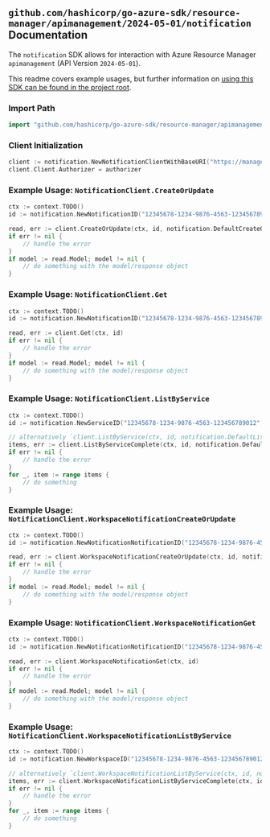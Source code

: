
## `github.com/hashicorp/go-azure-sdk/resource-manager/apimanagement/2024-05-01/notification` Documentation

The `notification` SDK allows for interaction with Azure Resource Manager `apimanagement` (API Version `2024-05-01`).

This readme covers example usages, but further information on [using this SDK can be found in the project root](https://github.com/hashicorp/go-azure-sdk/tree/main/docs).

### Import Path

```go
import "github.com/hashicorp/go-azure-sdk/resource-manager/apimanagement/2024-05-01/notification"
```


### Client Initialization

```go
client := notification.NewNotificationClientWithBaseURI("https://management.azure.com")
client.Client.Authorizer = authorizer
```


### Example Usage: `NotificationClient.CreateOrUpdate`

```go
ctx := context.TODO()
id := notification.NewNotificationID("12345678-1234-9876-4563-123456789012", "example-resource-group", "serviceName", "AccountClosedPublisher")

read, err := client.CreateOrUpdate(ctx, id, notification.DefaultCreateOrUpdateOperationOptions())
if err != nil {
	// handle the error
}
if model := read.Model; model != nil {
	// do something with the model/response object
}
```


### Example Usage: `NotificationClient.Get`

```go
ctx := context.TODO()
id := notification.NewNotificationID("12345678-1234-9876-4563-123456789012", "example-resource-group", "serviceName", "AccountClosedPublisher")

read, err := client.Get(ctx, id)
if err != nil {
	// handle the error
}
if model := read.Model; model != nil {
	// do something with the model/response object
}
```


### Example Usage: `NotificationClient.ListByService`

```go
ctx := context.TODO()
id := notification.NewServiceID("12345678-1234-9876-4563-123456789012", "example-resource-group", "serviceName")

// alternatively `client.ListByService(ctx, id, notification.DefaultListByServiceOperationOptions())` can be used to do batched pagination
items, err := client.ListByServiceComplete(ctx, id, notification.DefaultListByServiceOperationOptions())
if err != nil {
	// handle the error
}
for _, item := range items {
	// do something
}
```


### Example Usage: `NotificationClient.WorkspaceNotificationCreateOrUpdate`

```go
ctx := context.TODO()
id := notification.NewNotificationNotificationID("12345678-1234-9876-4563-123456789012", "example-resource-group", "serviceName", "workspaceId", "AccountClosedPublisher")

read, err := client.WorkspaceNotificationCreateOrUpdate(ctx, id, notification.DefaultWorkspaceNotificationCreateOrUpdateOperationOptions())
if err != nil {
	// handle the error
}
if model := read.Model; model != nil {
	// do something with the model/response object
}
```


### Example Usage: `NotificationClient.WorkspaceNotificationGet`

```go
ctx := context.TODO()
id := notification.NewNotificationNotificationID("12345678-1234-9876-4563-123456789012", "example-resource-group", "serviceName", "workspaceId", "AccountClosedPublisher")

read, err := client.WorkspaceNotificationGet(ctx, id)
if err != nil {
	// handle the error
}
if model := read.Model; model != nil {
	// do something with the model/response object
}
```


### Example Usage: `NotificationClient.WorkspaceNotificationListByService`

```go
ctx := context.TODO()
id := notification.NewWorkspaceID("12345678-1234-9876-4563-123456789012", "example-resource-group", "serviceName", "workspaceId")

// alternatively `client.WorkspaceNotificationListByService(ctx, id, notification.DefaultWorkspaceNotificationListByServiceOperationOptions())` can be used to do batched pagination
items, err := client.WorkspaceNotificationListByServiceComplete(ctx, id, notification.DefaultWorkspaceNotificationListByServiceOperationOptions())
if err != nil {
	// handle the error
}
for _, item := range items {
	// do something
}
```
